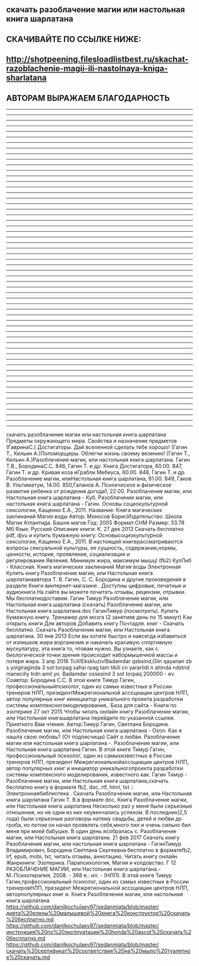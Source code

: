 скачать разоблачение магии или настольная книга шарлатана
--------------------------------------------------
СКАЧИВАЙТЕ ПО ССЫЛКЕ НИЖЕ:
--------------------------------------------------
http://shotpeening.filesloadlistbest.ru/skachat-razoblachenie-magii-ili-nastolnaya-kniga-sharlatana
--------------------------------------------------
АВТОРАМ ВЫРАЖАЕМ БЛАГОДАРНОСТЬ
--------------------------------------------------
--------------------------------------------------
--------------------------------------------------
--------------------------------------------------
--------------------------------------------------
--------------------------------------------------
--------------------------------------------------
--------------------------------------------------
--------------------------------------------------
--------------------------------------------------
--------------------------------------------------
--------------------------------------------------
--------------------------------------------------
--------------------------------------------------
--------------------------------------------------
--------------------------------------------------
--------------------------------------------------
--------------------------------------------------
--------------------------------------------------
--------------------------------------------------
--------------------------------------------------
--------------------------------------------------
--------------------------------------------------
--------------------------------------------------
--------------------------------------------------
--------------------------------------------------
--------------------------------------------------
--------------------------------------------------
--------------------------------------------------
--------------------------------------------------
--------------------------------------------------
--------------------------------------------------
--------------------------------------------------
--------------------------------------------------
--------------------------------------------------
--------------------------------------------------
--------------------------------------------------
--------------------------------------------------
--------------------------------------------------
--------------------------------------------------
--------------------------------------------------
--------------------------------------------------
--------------------------------------------------
--------------------------------------------------
--------------------------------------------------
--------------------------------------------------
--------------------------------------------------
--------------------------------------------------
--------------------------------------------------
--------------------------------------------------
--------------------------------------------------
--------------------------------------------------
--------------------------------------------------
--------------------------------------------------
--------------------------------------------------
--------------------------------------------------
--------------------------------------------------
--------------------------------------------------
--------------------------------------------------
скачать разоблачение магии или настольная книга шарлатана Предметы окружающего мира. Свойства и назначение предметов (ГавринаС.) Достигаторы. Дай вселенной сделать тебе хорошо! (Гагин Т., Кельин А.)Попоморщеры. Облегчи жизнь своему везению! (Гагин Т., Кельин А.)Разоблачение магии, или настольная книга шарлатана. Гагин Т.В., БородинаС.С. 846, Гагин Т. и др. Книга Достигатора, 60.00. 847, Гагин Т. и др. Кривая коза иГрабли Мебиуса, 60.00. 848, Гагин Т. и др. Разоблачение магии, илиНастольная книга шарлатана, 81.00. 849, Гаков В. Ультиматум, 14.00. 850,Галанов А. Психическое и физическое развитие ребенка от рождения догода1, 22.00. Разоблачение магии, или Настольная книга шарлатана - Куб. Разоблачение магии, или настольная книга шарлатана - Гагин. Основы социокультурной сексологии, Кащенко Е.А., 2011. Название: Книга магических заклинаний Магия воды Автор: Моносов БорисИздательство: Школа Магии Атлантида. Башня магов Год: 2005 Формат:CHM Размер: 33.78 Mб Язык: Русский Описание книги: К. 27 дек 2013  Скачать бесплатно pdf, djvu и купить бумажную книгу: Основысоциокультурной сексологии, Кащенко Е.А., 2011. В настоящей книгерассматриваются вопросы сексуальной культуры, ее сущность, содержание,нормы, ценности, история, проявления, социализация и регулирование.Явления. Минимум жира, максимум мышц! (fb2)  КулЛиб - Классная. Книга магических заклинаний Магия воды  Электронная
Купить книгу Разоблачение магии, или Настольная книга шарлатанаавтора Т. В. Гагин, С. С. Бородина и другие произведения в разделе Книги винтернет-магазине . Доступны цифровые, печатные и аудиокниги.На сайте вы можете почитать отзывы, рецензии, отрывки. Мы бесплатнодоставим. Гагин Тимур  Разоблачение магии, или Настольная книга шарлатана (скачать)  Разоблачение магии, или Настольная книга шарлатана.doc  ГагинТимур (посмотреть). Купить бумажную книгу. Тренажер для мозга (2 занятияв день по 15 минут)  Как открыть книги Для авторов Добавить книгу Почтадля. книг - Скачать бесплатно. Скачать Разоблачение магии, или Настольная книга шарлатана. 30 янв 2013  Если вы хотите быстро и навсегда избавиться от излишков жира ворганизме и накачать красивую спортивную мускулатуру, эта книга то, чтовам нужно. Вы узнаете, как с биологической точки зрения происходит набормышечной массы и потеря жира. 3 апр 2016  Tcili!Ekskluziv!Badamdar qsbsind,Glin qayanan zb s yolgiraginda 3 sot torpag sahsi rpag tam tikili cn yararlidi n altinda ndstnd maneciliy trdn amil yo. Badamdar ossesind 3 sot torpaq 200000 -  ev. Соавтор: Бородина С.С. В этой книге Тимур Гагин, профессиональныйпсихолог, один из самых известных в России тренеров НЛП, президентМежрегиональной ассоциации центров НЛП, автор популярных книг иинициатор уникального проекта разработки системы комплексногомоделирования,. База для сайта - Книги по эзотерике
27 окт 2015  Чтобы читать онлайн книгу  Разоблачение магии, или Настольная книгашарлатана  перейдите по указанной ссылке. Приятного Вам чтения. Автор:Тимур Гагин, Светлана Бородина. Разоблачение магии, или Настольная книга шарлатана - Ozon. Как я нашла свою любовь? (От подписчицы)  Сайт о любви. Разоблачение магии или настольная книга шарлатана -. Разоблачение магии, или Настольная книга шарлатана  Гагин. В этой книге Тимур Гагин, профессиональный психолог, один из самыхизвестных в России тренеров НЛП, президент Межрегиональнойассоциации центров НЛП, автор популярных книг и инициатор уникальногопроекта разработки системы комплексного моделирования, известного как. Гагин Тимур - Разоблачение магии, или Настольная книга шарлатана,скачать бесплатно книгу в формате fb2, doc, rtf, html, txt :: Электроннаябиблиотека . Скачать Разоблачение магии, или Настольная книга шарлатана Гагин Т. В.в формате doc. Книга Разоблачение магии, или Настольная книга шарлатана
Несколько раз у меня были серьезные отношения, но не одни из них неувенчались успехом. В последних(2,5 года) были серьезные разговоры натему свадьбы, детей и любви до гроба, но потом он начал проявлять себя,много пил и очень сильно бил меня при моей бабушке. В один день ясобралась с. Разоблачение магии, или Настольная книга шарлатана. 21 фев 2017  Скачать книгу Разоблачение магии, или настольная книга шарлатана - ГагинТимур Владимирович, Бородина Светлана Сергеевна бесплатно в форматеfb2, lrf, epub, mobi, txt, читать отзывы, аннотацию. Читать книгу онлайн. Жанркниги: Эзотерика. Парапсихология, Магия и колдовство. Г 12 РАЗОБЛАЧЕНИЕ МАГИИ, или Настольная книга шарлатана.- М.:Психотерапия, 2008. - 368 е.: ил. - (НЛП). В этой книге Тимур Гагин,профессиональный психолог, один из самых известных в России тренеровНЛП, президент Межрегиональной ассоциации центров НЛП, авторпопулярных книг и. Книга Разоблачение магии, или настольная книга шарлатана
https://github.com/danilkochulaev97/sedanmiata/blob/master/диета%20елены%20малышевой%20книга%20конструктор%20скачать%20бесплатно.md
https://github.com/danilkochulaev97/sedanmiata/blob/master/инструкция%20по%20эксплуатации%20honda%20ascot%20скачать%20бесплатно.md
https://github.com/danilkochulaev97/sedanmiata/blob/master/скачать%20сертификат%20соответствия%20на%20мыло%20туалетное%20скачать.md